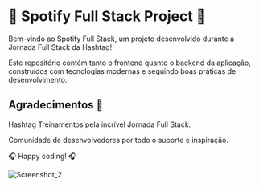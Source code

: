 # :star2: Spotify Full Stack Project 🎵

Bem-vindo ao Spotify Full Stack, um projeto desenvolvido durante a Jornada Full Stack da Hashtag!

Este repositório contém tanto o frontend quanto o backend da aplicação, construídos com tecnologias modernas e seguindo boas práticas de desenvolvimento.

## Agradecimentos 🙏
Hashtag Treinamentos pela incrível Jornada Full Stack.

Comunidade de desenvolvedores por todo o suporte e inspiração.

🎧 Happy coding! 🎧

![Screenshot_2](https://github.com/user-attachments/assets/941305d9-3f2d-4340-8ac0-3c3c3d98d316)
